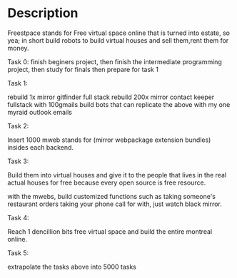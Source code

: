 # Description

Freestpace stands for Free virtual space online that is turned into estate, so yea; in short build robots to build virtual houses and sell them,rent them for money.



Task 0: finish beginers project, then finish the intermediate programming project, then study for finals then prepare for task 1


Task 1:

rebuild 1x mirror gitfinder full stack
rebuild 200x mirror contact keeper fullstack with 100gmails
build bots that can replicate the above with my one myraid outlook emails

Task 2:

Insert 1000 mweb stands for (mirror webpackage extension bundles) insides each backend.

Task 3:

Build them into virtual houses and give it to the people that lives in the real actual houses for free because every open source is free resource.

with the mwebs, build customized functions such as taking someone's restaurant orders taking your phone call for with, just watch black mirror.

Task 4:

Reach 1 dencillion bits free virtual space and build the entire montreal online.

Task 5:

extrapolate the tasks above into 5000 tasks
